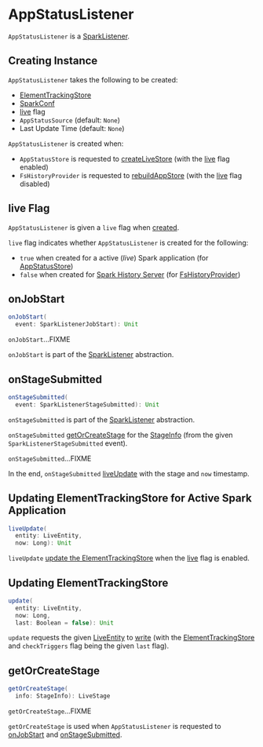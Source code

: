 # AppStatusListener

`AppStatusListener` is a [SparkListener](../SparkListener.md).

## Creating Instance

`AppStatusListener` takes the following to be created:

* <span id="kvstore"> [ElementTrackingStore](ElementTrackingStore.md)
* <span id="conf"> [SparkConf](../SparkConf.md)
* [live](#live) flag
* <span id="appStatusSource"> `AppStatusSource` (default: `None`)
* <span id="lastUpdateTime"> Last Update Time (default: `None`)

`AppStatusListener` is created when:

* `AppStatusStore` is requested to [createLiveStore](AppStatusStore.md#createLiveStore) (with the [live](#live) flag enabled)
* `FsHistoryProvider` is requested to [rebuildAppStore](../history-server/FsHistoryProvider.md#rebuildAppStore) (with the [live](#live) flag disabled)

## <span id="live"> live Flag

`AppStatusListener` is given a `live` flag when [created](#creating-instance).

`live` flag indicates whether `AppStatusListener` is created for the following:

* `true` when created for a active (_live_) Spark application (for [AppStatusStore](AppStatusStore.md))
* `false` when created for [Spark History Server](../history-server/index.md) (for [FsHistoryProvider](../history-server/FsHistoryProvider.md))

## <span id="onJobStart"> onJobStart

```scala
onJobStart(
  event: SparkListenerJobStart): Unit
```

`onJobStart`...FIXME

`onJobStart` is part of the [SparkListener](../SparkListener.md#onJobStart) abstraction.

## <span id="onStageSubmitted"> onStageSubmitted

```scala
onStageSubmitted(
  event: SparkListenerStageSubmitted): Unit
```

`onStageSubmitted` is part of the [SparkListener](../SparkListener.md#onStageSubmitted) abstraction.

`onStageSubmitted` [getOrCreateStage](#getOrCreateStage) for the [StageInfo](../scheduler/StageInfo.md) (from the given `SparkListenerStageSubmitted` event).

`onStageSubmitted`...FIXME

In the end, `onStageSubmitted` [liveUpdate](#liveUpdate) with the stage and `now` timestamp.

## <span id="liveUpdate"> Updating ElementTrackingStore for Active Spark Application

```scala
liveUpdate(
  entity: LiveEntity,
  now: Long): Unit
```

`liveUpdate` [update the ElementTrackingStore](#update) when the [live](#live) flag is enabled.

## <span id="update"> Updating ElementTrackingStore

```scala
update(
  entity: LiveEntity,
  now: Long,
  last: Boolean = false): Unit
```

`update` requests the given [LiveEntity](LiveEntity.md) to [write](LiveEntity.md#write) (with the [ElementTrackingStore](#kvstore) and `checkTriggers` flag being the given `last` flag).

## <span id="getOrCreateStage"> getOrCreateStage

```scala
getOrCreateStage(
  info: StageInfo): LiveStage
```

`getOrCreateStage`...FIXME

`getOrCreateStage` is used when `AppStatusListener` is requested to [onJobStart](#onJobStart) and [onStageSubmitted](#onStageSubmitted).
